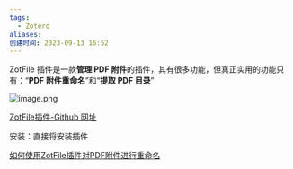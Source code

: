 ```yaml
---
tags:
  - Zotero
aliases: 
创建时间: 2023-09-13 16:52
---
```


ZotFile 插件是一款**管理 PDF 附件**的插件，其有很多功能，但真正实用的功能只有：“**PDF 附件重命名**”和“**提取 PDF 目录**”

![image.png](https://zbn-picture-1319009493.cos.ap-guangzhou.myqcloud.com/public-pic/202308191707200.png)

[ZotFile插件-Github 网址](https://github.com/jlegewie/zotfile)

安装：直接将安装插件

[如何使用ZotFile插件对PDF附件进行重命名](https://www.bilibili.com/video/BV1xT411n75a?t=43.9)
